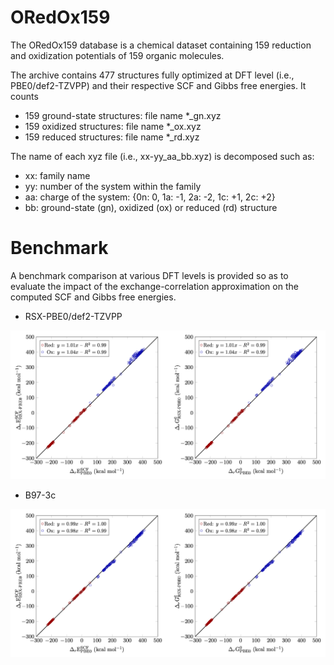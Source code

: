 # ORedOx159
The ORedOx159 database is a chemical dataset containing 159 reduction and oxidization potentials of 159 organic molecules.

The archive contains 477 structures fully optimized at DFT level (i.e., PBE0/def2-TZVPP) and their respective SCF and Gibbs free energies. It counts
- 159 ground-state structures: file name *_gn.xyz
- 159 oxidized structures: file name *_ox.xyz
- 159 reduced structures: file name *_rd.xyz

The name of each xyz file (i.e., xx-yy_aa_bb.xyz) is decomposed such as:
- xx: family name
- yy: number of the system within the family
- aa: charge of the system: {0n: 0, 1a: -1, 2a: -2, 1c: +1, 2c: +2}
- bb: ground-state (gn), oxidized (ox) or reduced (rd) structure

# Benchmark
A benchmark comparison at various DFT levels is provided so as to evaluate the impact of the exchange-correlation approximation on the computed SCF and Gibbs free energies.
- RSX-PBE0/def2-TZVPP

![alt text](https://github.com/ANRMoMoPlasm/ORedOx159/blob/main/benchmark/ORedOx159_RSX-PBE0.png)

- B97-3c

![alt text](https://github.com/ANRMoMoPlasm/ORedOx159/blob/main/benchmark/ORedOx159_B97-3c.png)

